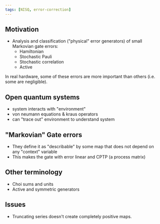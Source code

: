 ```yaml
---
tags: [NISQ, error-correction]
---
```

## Motivation

* Analysis and classification ("physical" error generators) of small Markovian gate errors:
  * Hamiltonian
  * Stochastic Pauli
  * Stochastic correlation
  * Active

In real hardware, some of these errors are more important than others (i.e. some are negligible).

## Open quantum systems

* system interacts with "environment"
* von neumann equations & kraus operators
* can "trace out" environment to understand system

## "Markovian" Gate errors
* They define it as "describable" by some map that does not depend on any "context" variable
* This makes the gate with error linear and CPTP (a process matrix)

## Other terminology
* Choi sums and units
* Active and symmetric generators

## Issues
* Truncating series doesn't create completely positive maps.
